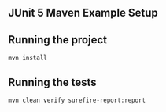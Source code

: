 ## JUnit 5 Maven Example Setup

## Running the project
`mvn install`
## Running the tests
`mvn clean verify surefire-report:report`

